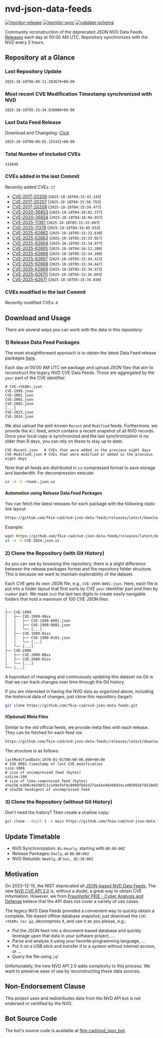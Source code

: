 # nvd-json-data-feeds

[![monitor-release](https://github.com/fkie-cad/nvd-json-data-feeds/actions/workflows/monitor_release.yml/badge.svg)](https://github.com/fkie-cad/nvd-json-data-feeds/actions/workflows/monitor_release.yml)
[![monitor-sync](https://github.com/fkie-cad/nvd-json-data-feeds/actions/workflows/monitor_sync.yml/badge.svg)](https://github.com/fkie-cad/nvd-json-data-feeds/actions/workflows/monitor_sync.yml)
[![validate-schema](https://github.com/fkie-cad/nvd-json-data-feeds/actions/workflows/validate_schema.yml/badge.svg)](https://github.com/fkie-cad/nvd-json-data-feeds/actions/workflows/validate_schema.yml)

Community reconstruction of the deprecated JSON NVD Data Feeds.
[Releases](https://github.com/fkie-cad/nvd-json-data-feeds/releases/latest) each day at 00:00 AM UTC.
Repository synchronizes with the NVD every 2 hours.

## Repository at a Glance

### Last Repository Update

```plain
2025-10-18T06:00:11.283679+00:00
```

### Most recent CVE Modification Timestamp synchronized with NVD

```plain
2025-10-18T05:15:34.830000+00:00
```

### Last Data Feed Release

Download and Changelog: [Click](https://github.com/fkie-cad/nvd-json-data-feeds/releases/latest)

```plain
2025-10-18T00:00:02.155432+00:00
```

### Total Number of included CVEs

```plain
314649
```

### CVEs added in the last Commit

Recently added CVEs: `17`

- [CVE-2017-20206](CVE-2017/CVE-2017-202xx/CVE-2017-20206.json) (`2025-10-18T04:15:43.243`)
- [CVE-2017-20207](CVE-2017/CVE-2017-202xx/CVE-2017-20207.json) (`2025-10-18T04:15:58.753`)
- [CVE-2017-20208](CVE-2017/CVE-2017-202xx/CVE-2017-20208.json) (`2025-10-18T04:15:59.477`)
- [CVE-2020-36853](CVE-2020/CVE-2020-368xx/CVE-2020-36853.json) (`2025-10-18T04:16:02.377`)
- [CVE-2020-36854](CVE-2020/CVE-2020-368xx/CVE-2020-36854.json) (`2025-10-18T04:16:04.037`)
- [CVE-2025-11361](CVE-2025/CVE-2025-113xx/CVE-2025-11361.json) (`2025-10-18T05:15:33.607`)
- [CVE-2025-11378](CVE-2025/CVE-2025-113xx/CVE-2025-11378.json) (`2025-10-18T04:16:05.933`)
- [CVE-2025-62662](CVE-2025/CVE-2025-626xx/CVE-2025-62662.json) (`2025-10-18T05:15:33.830`)
- [CVE-2025-62663](CVE-2025/CVE-2025-626xx/CVE-2025-62663.json) (`2025-10-18T05:15:33.957`)
- [CVE-2025-62664](CVE-2025/CVE-2025-626xx/CVE-2025-62664.json) (`2025-10-18T05:15:34.077`)
- [CVE-2025-62665](CVE-2025/CVE-2025-626xx/CVE-2025-62665.json) (`2025-10-18T04:16:12.280`)
- [CVE-2025-62666](CVE-2025/CVE-2025-626xx/CVE-2025-62666.json) (`2025-10-18T05:15:34.200`)
- [CVE-2025-62667](CVE-2025/CVE-2025-626xx/CVE-2025-62667.json) (`2025-10-18T05:15:34.323`)
- [CVE-2025-62668](CVE-2025/CVE-2025-626xx/CVE-2025-62668.json) (`2025-10-18T05:15:34.447`)
- [CVE-2025-62669](CVE-2025/CVE-2025-626xx/CVE-2025-62669.json) (`2025-10-18T05:15:34.573`)
- [CVE-2025-62670](CVE-2025/CVE-2025-626xx/CVE-2025-62670.json) (`2025-10-18T05:15:34.693`)
- [CVE-2025-62671](CVE-2025/CVE-2025-626xx/CVE-2025-62671.json) (`2025-10-18T05:15:34.830`)


### CVEs modified in the last Commit

Recently modified CVEs: `0`



## Download and Usage

There are several ways you can work with the data in this repository:

### 1) Release Data Feed Packages

The most straightforward approach is to obtain the latest Data Feed release packages [here](https://github.com/fkie-cad/nvd-json-data-feeds/releases/latest).

Each day at 00:00 AM UTC we package and upload JSON files that aim to reconstruct the legacy NVD CVE Data Feeds.
Those are aggregated by the `year` part of the CVE identifier:

```
# CVE-<YEAR>.json
CVE-1999.json
CVE-2001.json
CVE-2002.json
CVE-2003.json
[...]
CVE-2023.json
CVE-2024.json
```

We also upload the well-known `Recent` and `Modified` feeds.
Furthermore, we provide the `All` feed, which contains a recent snapshot of all NVD records.
Once your local copy is synchronized and the last synchronization is no older than 8 days, you can rely on these to stay up to date:

```plain
CVE-Recent.json   # CVEs that were added in the previous eight days
CVE-Modified.json # CVEs that were modified or added in the previous eight days
```

Note that all feeds are distributed in `xz`-compressed format to save storage and bandwidth.
For decompression execute:

```sh
xz -d -k <feed>.json.xz
```

#### Automation using Release Data Feed Packages

You can fetch the latest releases for each package with the following static link layout:

```sh
https://github.com/fkie-cad/nvd-json-data-feeds/releases/latest/download/CVE-<YEAR>.json.xz
```

Example:

```sh
wget https://github.com/fkie-cad/nvd-json-data-feeds/releases/latest/download/CVE-2024.json.xz
xz -d -k CVE-2024.json.xz
```

### 2) Clone the Repository (with Git History)

As you can see by browsing this repository, there is a slight difference between the release packages format and the repository folder structure.
This is because we want to maintain explorability of the dataset.

Each CVE gets its own JSON file, e.g., `CVE-1999-0001.json`.
Here, each file is put into a folder layout that first sorts by CVE `year` identifier part and then by `number` part.
We mask (`xx`) the last two digits to create easily navigable folders that hold a maximum of 100 CVE JSON files:

```plain
.
├── CVE-1999
│   ├── CVE-1999-00xx
│   │   ├── CVE-1999-0001.json
│   │   ├── CVE-1999-0002.json
│   │   └── [...]
│   ├── CVE-1999-01xx
│   │   ├── CVE-1999-0101.json
│   │   └── [...]
│   └── [...]
├── CVE-2000
│   ├── CVE-2000-00xx
│   ├── CVE-2000-01xx
│   └── [...]
└── [...]
```

A byproduct of managing and continuously updating this dataset via Git is that we can track changes over time through the Git history.

If you are interested in having the NVD data as organized above, including the historical data of changes, just clone this repository (large!):

```sh
git clone https://github.com/fkie-cad/nvd-json-data-feeds.git
```

#### (Optional) Meta Files

Similar to the old official feeds, we provide meta files with each release. They can be fetched for each feed via:

```sh
https://github.com/fkie-cad/nvd-json-data-feeds/releases/latest/download/CVE-<YEAR>.meta
```

The structure is as follows:

```plain
lastModifiedDate:1970-01-01T00:00:00.000+00:00                          # ISO 8601 timestamp of last CVE modification
size:1000                                                               # size of uncompressed feed (bytes)
xzSize:100                                                              # size of lzma-compressed feed (bytes)
sha256:e3b0c44298fc1c149afbf4c8996fb92427ae41e4649b934ca495991b7852b855 # sha256 hexdigest of uncompressed feed
```

### 3) Clone the Repository (without Git History)

Don't need the history? Then create a shallow copy:

```sh
git clone --depth 1 -b main https://github.com/fkie-cad/nvd-json-data-feeds.git
```


## Update Timetable

* NVD Synchronization: `Bi-Hourly`, starting with `00:00:00Z`
* Release Packages: `Daily`, at `00:00:00Z`
* NVD Rebuilds: `Weekly`, at `Sun, 02:30:00Z`


## Motivation

On 2023-12-15, the NIST deprecated all [JSON-based NVD Data Feeds](https://nvd.nist.gov/vuln/data-feeds#divRetirementBanner-1).
The new [NVD CVE API 2.0](https://nvd.nist.gov/developers/vulnerabilities) is, without a doubt, a great way to obtain CVE information.
However, we from [Fraunhofer FKIE - Cyber Analysis and Defense](https://www.fkie.fraunhofer.de/en/departments/cad.html) believe that the API does not cover a variety of use cases.

The legacy NVD Data Feeds provided a convenient way to quickly obtain a complete, file-based offline database snapshot; just download the `CVE-<YEAR>.tar.gz`, decompress it, and use it as you please, e.g.:

- Put the JSON feed into a document-based database and quickly leverage upon that data in your software project, ...
- Parse and analyze it using your favorite programming language, ...
- Put it on a USB stick and transfer it to a system without internet access, or ...
- Query the file using `jq`!

Unfortunately, the new NVD API 2.0 adds complexity to this process.
We want to preserve ease of use by reconstructing these data sources.

## Non-Endorsement Clause

This project uses and redistributes data from the NVD API but is not endorsed or certified by the NVD.

## Bot Source Code

The bot's source code is available at [fkie-cad/nvd\_json\_bot](https://github.com/fkie-cad/nvd_json_bot).